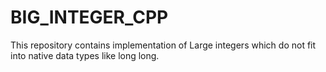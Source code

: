 # BIG_INTEGER_CPP
This repository contains implementation of Large integers which do not fit into native data types like long long.

